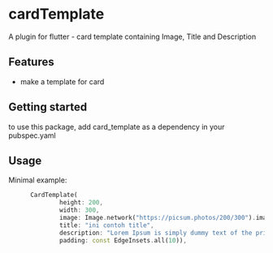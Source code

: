 # cardTemplate

A plugin for flutter - card template containing Image, Title and Description

## Features 
 - make a template for card

## Getting started

to use this package, add card_template as a dependency in your pubspec.yaml

## Usage

Minimal example: 

```dart
      CardTemplate(
              height: 200,
              width: 300,
              image: Image.network("https://picsum.photos/200/300").image,
              title: "ini contoh title",
              description: "Lorem Ipsum is simply dummy text of the printing and typesetting industry. Lorem Ipsum has been the industry's standard dummy text ever since the 1500s,",
              padding: const EdgeInsets.all(10)),
```

